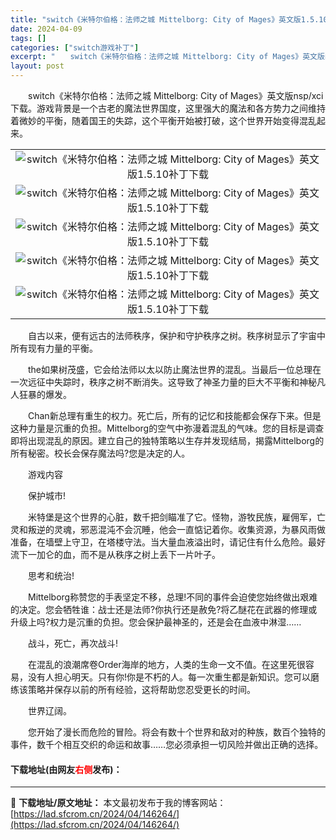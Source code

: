 ```yaml
---
title: "switch《米特尔伯格：法师之城 Mittelborg: City of Mages》英文版1.5.10补丁下载"
date: 2024-04-09
tags: []
categories: ["switch游戏补丁"]
excerpt: "　　switch《米特尔伯格：法师之城 Mittelborg: City of Mages》英文版nsp/xci下载。游戏背景是一个古老的魔法世界国度，这里强大的魔法和各方势力之间维持着微妙的平衡，随着国王的失踪，这个平衡开始被打破，这个世界开始变得混乱起来。 　　自古以来，便有远古的法师秩序，保护&hellip;"
layout: post
---
```


 <p>　　switch《米特尔伯格：法师之城 Mittelborg: City of Mages》英文版nsp/xci下载。游戏背景是一个古老的魔法世界国度，这里强大的魔法和各方势力之间维持着微妙的平衡，随着国王的失踪，这个平衡开始被打破，这个世界开始变得混乱起来。</p> <table align="center" border="0" cellpadding="3" cellspacing="1" width="100%"> <tbody> <tr> <td align="center"><img border="0" src="https://www.2023game.com/d/file/p/2020/07-22/cae1327028331c77d921009f79d5f800.jpg" alt="switch《米特尔伯格：法师之城 Mittelborg: City of Mages》英文版1.5.10补丁下载" /></td> </tr> <tr> <td align="center"><img border="0" src="https://www.2023game.com/d/file/p/2020/07-22/92148320de1b7ce3c1774374805deba8.jpg" alt="switch《米特尔伯格：法师之城 Mittelborg: City of Mages》英文版1.5.10补丁下载" /></td> </tr> <tr> <td align="center"><img border="0" src="https://www.2023game.com/d/file/p/2020/07-22/0d157d5f4e5f6137caa3d460e5ef5a1b.jpg" alt="switch《米特尔伯格：法师之城 Mittelborg: City of Mages》英文版1.5.10补丁下载" /></td> </tr> <tr> <td align="center"><img border="0" src="https://www.2023game.com/d/file/p/2020/07-22/a6501887afaac2950d4f3be34c9156d8.jpg" alt="switch《米特尔伯格：法师之城 Mittelborg: City of Mages》英文版1.5.10补丁下载" /></td> </tr> <tr> <td align="center"><img border="0" src="https://www.2023game.com/d/file/p/2020/07-22/7a5f7990e0f091eff5884727a1b086b8.jpg" alt="switch《米特尔伯格：法师之城 Mittelborg: City of Mages》英文版1.5.10补丁下载" /></td> </tr> </tbody> </table> <p>　　自古以来，便有远古的法师秩序，保护和守护秩序之树。秩序树显示了宇宙中所有现有力量的平衡。</p> <p>　　the如果树茂盛，它会给法师以太以防止魔法世界的混乱。当最后一位总理在一次远征中失踪时，秩序之树不断消失。这导致了神圣力量的巨大不平衡和神秘凡人狂暴的爆发。</p> <p>　　Chan新总理有重生的权力。死亡后，所有的记忆和技能都会保存下来。但是这种力量是沉重的负担。Mittelborg的空气中弥漫着混乱的气味。您的目标是调查即将出现混乱的原因。建立自己的独特策略以生存并发现结局，揭露Mittelborg的所有秘密。校长会保存魔法吗?您是决定的人。</p> <p>　　游戏内容</p> <p>　　保护城市!</p> <p>　　米特堡是这个世界的心脏，数千把剑瞄准了它。怪物，游牧民族，雇佣军，亡灵和叛逆的灵魂，邪恶混沌不会沉睡，他会一直惦记着你。收集资源，为暴风雨做准备，在墙壁上守卫，在塔楼守法。当大量血液溢出时，请记住有什么危险。最好流下一加仑的血，而不是从秩序之树上丢下一片叶子。</p> <p>　　思考和统治!</p> <p>　　Mittelborg称赞您的手表坚定不移，总理!不同的事件会迫使您始终做出艰难的决定。您会牺牲谁：战士还是法师?你执行还是赦免?将乙醚花在武器的修理或升级上吗?权力是沉重的负担。您会保护最神圣的，还是会在血液中淋湿&hellip;&hellip;</p> <p>　　战斗，死亡，再次战斗!</p> <p>　　在混乱的浪潮席卷Order海岸的地方，人类的生命一文不值。在这里死很容易，没有人担心明天。只有你!你是不朽的人。每一次重生都是新知识。您可以磨练该策略并保存以前的所有经验，这将帮助您忍受更长的时间。</p> <p>　　世界辽阔。</p> <p>　　您开始了漫长而危险的冒险。将会有数十个世界和敌对的种族，数百个独特的事件，数千个相互交织的命运和故事&hellip;&hellip;您必须承担一切风险并做出正确的选择。</p> <p><h4>下载地址(由网友<font color="red">右侧</font>发布)：</h4></p> 

---
📖 **下载地址/原文地址：** 本文最初发布于我的博客网站：[https://lad.sfcrom.cn/2024/04/146264/](https://lad.sfcrom.cn/2024/04/146264/)
